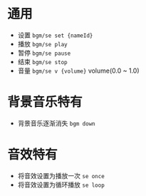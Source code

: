# 通用

- 设置 `bgm/se set {nameId}`
- 播放 `bgm/se play`
- 暂停 `bgm/se pause`
- 结束 `bgm/se stop`
- 音量 `bgm/se v {volume}` volume(0.0 ~ 1.0)

# 背景音乐特有

- 背景音乐逐渐消失 `bgm down`

# 音效特有

- 将音效设置为播放一次 `se once`
- 将音效设置为循环播放 `se loop`